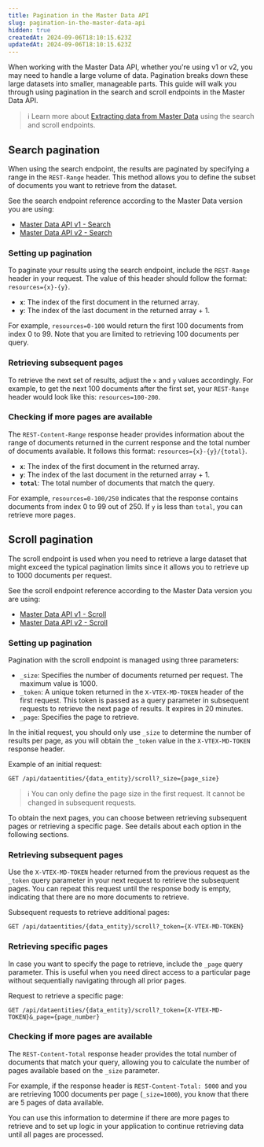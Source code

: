 ```yaml
---
title: Pagination in the Master Data API
slug: pagination-in-the-master-data-api
hidden: true
createdAt: 2024-09-06T18:10:15.623Z
updatedAt: 2024-09-06T18:10:15.623Z
---
```


When working with the Master Data API, whether you're using v1 or v2, you may need to handle a large volume of data. Pagination breaks down these large datasets into smaller, manageable parts. This guide will walk you through using pagination in the search and scroll endpoints in the Master Data API.

> ℹ️ Learn more about [Extracting data from Master Data](https://developers.vtex.com/docs/guides/search-and-scroll-api-queries) using the search and scroll endpoints.

## Search pagination

When using the search endpoint, the results are paginated by specifying a range in the `REST-Range` header. This method allows you to define the subset of documents you want to retrieve from the dataset.

See the search endpoint reference according to the Master Data version you are using:

* [Master Data API v1 \- Search](https://developers.vtex.com/docs/api-reference/masterdata-api\#get-/api/dataentities/-acronym-/search)
* [Master Data API v2 \- Search](https://developers.vtex.com/docs/api-reference/master-data-api-v2\#get-/api/dataentities/-dataEntityName-/search)

### Setting up pagination

To paginate your results using the search endpoint, include the `REST-Range` header in your request. The value of this header should follow the format: `resources={x}-{y}`.

* **`x`**: The index of the first document in the returned array.
* **`y`**: The index of the last document in the returned array \+ 1\.

For example, `resources=0-100` would return the first 100 documents from index 0 to 99\. Note that you are limited to retrieving 100 documents per query.

### Retrieving subsequent pages

To retrieve the next set of results, adjust the `x` and `y` values accordingly. For example, to get the next 100 documents after the first set, your `REST-Range` header would look like this: `resources=100-200`.

### Checking if more pages are available

The `REST-Content-Range` response header provides information about the range of documents returned in the current response and the total number of documents available. It follows this format: `resources={x}-{y}/{total}`.

* **`x`**: The index of the first document in the returned array.
* **`y`**: The index of the last document in the returned array \+ 1\.
* **`total`**: The total number of documents that match the query.

For example, `resources=0-100/250` indicates that the response contains documents from index 0 to 99 out of 250\. If `y` is less than `total`, you can retrieve more pages.

## Scroll pagination

The scroll endpoint is used when you need to retrieve a large dataset that might exceed the typical pagination limits since it allows you to retrieve up to 1000 documents per request.

See the scroll endpoint reference according to the Master Data version you are using:

* [Master Data API v1 - Scroll](https://developers.vtex.com/docs/api-reference/masterdata-api\#get-/api/dataentities/-acronym-/scroll)
* [Master Data API v2 - Scroll](https://developers.vtex.com/docs/api-reference/master-data-api-v2\#get-/api/dataentities/-dataEntityName-/scroll)

### Setting up pagination

Pagination with the scroll endpoint is managed using three parameters:

* `_size`: Specifies the number of documents returned per request. The maximum value is 1000\.
* `_token`: A unique token returned in the `X-VTEX-MD-TOKEN` header of the first request. This token is passed as a query parameter in subsequent requests to retrieve the next page of results. It expires in 20 minutes.
* `_page`: Specifies the page to retrieve.

In the initial request, you should only use `_size` to determine the number of results per page, as you will obtain the `_token` value in the  `X-VTEX-MD-TOKEN` response header.

Example of an initial request:

`GET /api/dataentities/{data_entity}/scroll?_size={page_size}`

> ℹ️ You can only define the page size in the first request. It cannot be changed in subsequent requests.

To obtain the next pages, you can choose between retrieving subsequent pages or retrieving a specific page. See details about each option in the following sections.

### Retrieving subsequent pages

Use the `X-VTEX-MD-TOKEN` header returned from the previous request as the `_token` query parameter in your next request to retrieve the subsequent pages. You can repeat this request until the response body is empty, indicating that there are no more documents to retrieve.

Subsequent requests to retrieve additional pages:

`GET /api/dataentities/{data_entity}/scroll?_token={X-VTEX-MD-TOKEN}`

### Retrieving specific pages

In case you want to specify the page to retrieve, include the `_page` query parameter. This is useful when you need direct access to a particular page without sequentially navigating through all prior pages.

Request to retrieve a specific page:

`GET /api/dataentities/{data_entity}/scroll?_token={X-VTEX-MD-TOKEN}&_page={page_number}`

### Checking if more pages are available

The `REST-Content-Total` response header provides the total number of documents that match your query, allowing you to calculate the number of pages available based on the `_size` parameter.

For example, if the response header is `REST-Content-Total: 5000` and you are retrieving 1000 documents per page (`_size=1000`), you know that there are 5 pages of data available.

You can use this information to determine if there are more pages to retrieve and to set up logic in your application to continue retrieving data until all pages are processed.

